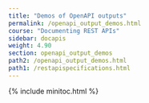 ```yaml
---
title: "Demos of OpenAPI outputs"
permalink: /openapi_output_demos.html
course: "Documenting REST APIs"
sidebar: docapis
weight: 4.90
section: openapi_output_demos
path2: /openapi_output_demos.html
path1: /restapispecifications.html
---
```


{% include minitoc.html %}
